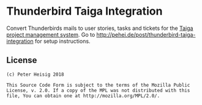 # Thunderbird Taiga Integration
 
Convert Thunderbirds mails to user stories, tasks and tickets for the [Taiga project management system](https://taiga.io).
Go to <http://pehei.de/post/thunderbird-taiga-integration> for setup instructions. 

## License

    (c) Peter Heisig 2018

    This Source Code Form is subject to the terms of the Mozilla Public
    License, v. 2.0. If a copy of the MPL was not distributed with this
    file, You can obtain one at http://mozilla.org/MPL/2.0/.
